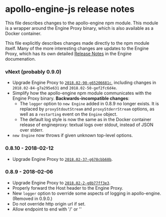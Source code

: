 # apollo-engine-js release notes

This file describes changes to the apollo-engine npm module. This module is a
wrapper around the Engine Proxy binary, which is also available as a Docker
container.

This file explicitly describes changes made directly to the npm module
itself. Many of the more interesting changes are updates to the Engine Proxy,
which has its own detailed [Release
Notes](https://www.apollographql.com/docs/engine/proxy-release-notes.html) in
the Engine documenation.

### vNext (probably 0.9.0)
- Upgrade Engine Proxy to
  [`2018.02-90-g65206681c`](https://www.apollographql.com/docs/engine/proxy-release-notes.html#v2018.02-90-g65206681c),
  including changes in `2018.02-84-g7a295e631` and `2018.02-50-gef2fc6d4e`.
- Simplify how the apollo-engine npm module communicates with the Engine Proxy
  binary.  **Backwards-incompatible changes**:
  + The `logger` option to `new Engine` added in 0.8.9 no longer exists. It is
    replaced by `proxyStdoutStream` and `proxyStderrStream` options, as well as
    a `restarting` event on the `Engine` object.
  + The default log style is now the same as in the Docker container release of
    engineproxy: textual logs over stdout, instead of JSON over stderr.
- `new Engine` now throws if given unknown top-level options.

### 0.8.10 - 2018-02-12
- Upgrade Engine Proxy to
  [`2018.02-37-g678cbb68b`](https://www.apollographql.com/docs/engine/proxy-release-notes.html#v2018.02-37-g678cbb68b).

### 0.8.9 - 2018-02-06

- Upgrade Engine Proxy to
  [`2018.02-2-g0b77ff3e3`](https://www.apollographql.com/docs/engine/proxy-release-notes.html#v2018.02-2-g0b77ff3e3).
- Properly forward the Host header to the Engine Proxy.
- New `logger` option to override some aspects of logging in
  apollo-engine. (Removed in 0.9.0.)
- Do not override http origin url if set.
- Allow endpoint to end with '/' or '\'

